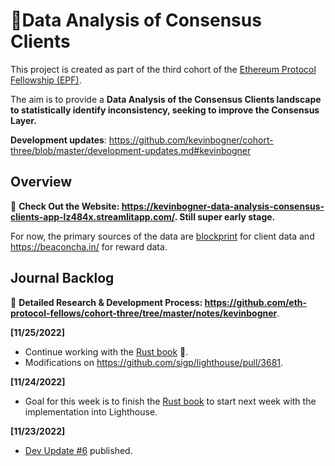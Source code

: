 # 💾Data Analysis of Consensus Clients

This project is created as part of the third cohort of the [Ethereum Protocol Fellowship (EPF)](https://github.com/eth-protocol-fellows/cohort-three/blob/master/program-guide/program-details.md).

The aim is to provide a **Data Analysis of the Consensus Clients landscape to statistically identify inconsistency, seeking to improve the Consensus Layer.**

**Development updates**: https://github.com/kevinbogner/cohort-three/blob/master/development-updates.md#kevinbogner

## Overview

💾 **Check Out the Website: https://kevinbogner-data-analysis-consensus-clients-app-lz484x.streamlitapp.com/. Still super early stage.**

For now, the primary sources of the data are [blockprint](https://github.com/sigp/blockprint) for client data and https://beaconcha.in/ for reward data.


## Journal Backlog
:sparkler: **Detailed Research & Development Process: https://github.com/eth-protocol-fellows/cohort-three/tree/master/notes/kevinbogner**.

**[11/25/2022]**
- Continue working with the [Rust book](https://doc.rust-lang.org/book/title-page.html) :crab:.
- Modifications on https://github.com/sigp/lighthouse/pull/3681.

**[11/24/2022]**
- Goal for this week is to finish the [Rust book](https://doc.rust-lang.org/book/title-page.html) to start next week with the implementation into Lighthouse.

**[11/23/2022]**
- [Dev Update #6](https://hackmd.io/@lODlsf2CR9uWlyIyEdjjPQ/rkNsMdm8j) published.
